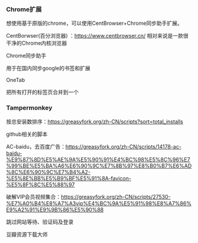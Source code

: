 ### Chrome扩展

想使用基于原版的chrome，可以使用CentBrowser+Chrome同步助手扩展。

CentBorwser(百分浏览器) ：<https://www.centbrowser.cn/>  相对来说是一款很干净的Chrome内核浏览器

Chrome同步助手

用于在国内同步google的书签和扩展



OneTab 

把所有打开的标签页合并到一个



### Tampermonkey

按总安装数排序：<https://greasyfork.org/zh-CN/scripts?sort=total_installs>

github相关的脚本



AC-baidu，去百度广告：https://greasyfork.org/zh-CN/scripts/14178-ac-baidu-%E9%87%8D%E5%AE%9A%E5%90%91%E4%BC%98%E5%8C%96%E7%99%BE%E5%BA%A6%E6%90%9C%E7%8B%97%E8%B0%B7%E6%AD%8C%E6%90%9C%E7%B4%A2-%E5%8E%BB%E5%B9%BF%E5%91%8A-favicon-%E5%8F%8C%E5%88%97



破解VIP会员视频集合：<https://greasyfork.org/zh-CN/scripts/27530-%E7%A0%B4%E8%A7%A3vip%E4%BC%9A%E5%91%98%E8%A7%86%E9%A2%91%E9%9B%86%E5%90%88>



跳过网站等待、验证码及登录



豆瓣资源下载大师